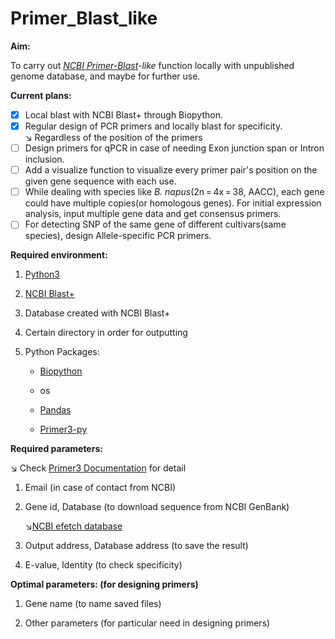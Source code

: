 # Primer_Blast_like

**Aim:**

To carry out *[NCBI Primer-Blast](https://www.ncbi.nlm.nih.gov/tools/primer-blast/)-like* function locally with unpublished genome database, and maybe for further use.

**Current plans:**

- [x] Local blast with NCBI Blast+ through Biopython. 
- [x] Regular design of PCR primers and locally blast for specificity.  
↘︎ Regardless of the position of the primers
- [ ] Design primers for qPCR in case of needing Exon junction span or Intron inclusion.
- [ ] Add a visualize function to visualize every primer pair's position on the given gene sequence with each use.
- [ ] While dealing with species like *B. napus*(2n = 4x = 38, AACC), each gene could have multiple copies(or homologous genes). For initial expression analysis, input multiple gene data and get consensus primers.
- [ ] For detecting SNP of the same gene of different cultivars(same species), design Allele-specific PCR primers.

**Required environment:**

1. [Python3]()

2. [NCBI Blast+]()

3. Database created with NCBI Blast+

4. Certain directory in order for outputting

5. Python Packages: 

    * [Biopython](https://biopython.org/)

    * os

    * [Pandas](https://pandas.pydata.org/)

    * [Primer3-py](https://pypi.org/project/primer3-py/)

**Required parameters:**

↘︎ Check [Primer3 Documentation](http://primer3.org/manual.html) for detail

1. Email (in case of contact from NCBI)

2. Gene id, Database (to download sequence from NCBI GenBank)

   ↘︎[NCBI efetch database](https://www.ncbi.nlm.nih.gov/books/NBK25497/table/chapter2.T._entrez_unique_identifiers_ui/?report=objectonly)

3. Output address, Database address (to save the result)

4. E-value, Identity (to check specificity)


**Optimal parameters: (for designing primers)**

1. Gene name (to name saved files)

2. Other parameters (for particular need in designing primers)
